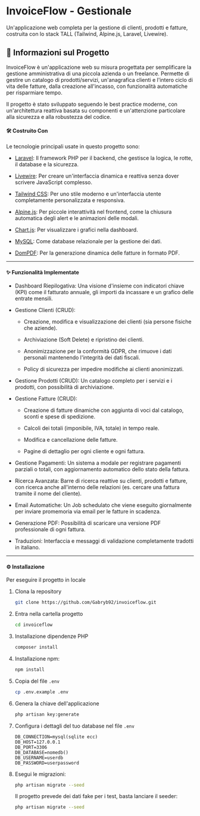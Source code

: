 # InvoiceFlow - Gestionale

Un'applicazione web completa per la gestione di clienti, prodotti e fatture, costruita con lo stack TALL (Tailwind, Alpine.js, Laravel, Livewire).

## 🚀 Informazioni sul Progetto

InvoiceFlow è un'applicazione web su misura progettata per semplificare la gestione amministrativa di una piccola azienda o un freelance. Permette di gestire un catalogo di prodotti/servizi, un'anagrafica clienti e l'intero ciclo di vita delle fatture, dalla creazione all'incasso, con funzionalità automatiche per risparmiare tempo.

Il progetto è stato sviluppato seguendo le best practice moderne, con un'architettura reattiva basata su componenti e un'attenzione particolare alla sicurezza e alla robustezza del codice.

#### 🛠️ Costruito Con

Le tecnologie principali usate in questo progetto sono:

-   [Laravel](https://laravel.com/): Il framework PHP per il backend, che gestisce la logica, le rotte, il database e la sicurezza.

-   [Livewire](https://laravel-livewire.com/): Per creare un'interfaccia dinamica e reattiva senza dover scrivere JavaScript complesso.

-   [Tailwind CSS](https://tailwindcss.com/): Per uno stile moderno e un'interfaccia utente completamente personalizzata e responsiva.

-   [Alpine.js](https://alpinejs.dev/): Per piccole interattività nel frontend, come la chiusura automatica degli alert e le animazioni delle modali.

-   [Chart.js](https://www.chartjs.org/): Per visualizzare i grafici nella dashboard.

-   [MySQL](https://www.mysql.com/it/): Come database relazionale per la gestione dei dati.

-   [DomPDF](https://github.com/barryvdh/laravel-dompdf): Per la generazione dinamica delle fatture in formato PDF.

---

#### ✨ Funzionalità Implementate

-   Dashboard Riepilogativa: Una visione d'insieme con indicatori chiave (KPI) come il fatturato annuale, gli importi da incassare e un grafico delle entrate mensili.

-   Gestione Clienti (CRUD):

    -   Creazione, modifica e visualizzazione dei clienti (sia persone fisiche che aziende).

    -   Archiviazione (Soft Delete) e ripristino dei clienti.

    -   Anonimizzazione per la conformità GDPR, che rimuove i dati personali mantenendo l'integrità dei dati fiscali.

    -   Policy di sicurezza per impedire modifiche ai clienti anonimizzati.

-   Gestione Prodotti (CRUD): Un catalogo completo per i servizi e i prodotti, con possibilità di archiviazione.

-   Gestione Fatture (CRUD):

    -   Creazione di fatture dinamiche con aggiunta di voci dal catalogo, sconti e spese di spedizione.

    -   Calcoli dei totali (imponibile, IVA, totale) in tempo reale.

    -   Modifica e cancellazione delle fatture.

    -   Pagine di dettaglio per ogni cliente e ogni fattura.

-   Gestione Pagamenti: Un sistema a modale per registrare pagamenti parziali o totali, con aggiornamento automatico dello stato della fattura.

-   Ricerca Avanzata: Barre di ricerca reattive su clienti, prodotti e fatture, con ricerca anche all'interno delle relazioni (es. cercare una fattura tramite il nome del cliente).

-   Email Automatiche: Un Job schedulato che viene eseguito giornalmente per inviare promemoria via email per le fatture in scadenza.

-   Generazione PDF: Possibilità di scaricare una versione PDF professionale di ogni fattura.

-   Traduzioni: Interfaccia e messaggi di validazione completamente tradotti in italiano.

---

#### ⚙️ Installazione

Per eseguire il progetto in locale

1.  Clona la repository

    ```BASH
    git clone https://github.com/Gabryb92/invoiceflow.git
    ```

2.  Entra nella cartella progetto

    ```BASH
    cd invoiceflow
    ```

3.  Installazione dipendenze PHP

    ```BASH
    composer install
    ```

4.  Installazione npm:

    ```BASH
    npm install
    ```

5.  Copia del file `.env`

    ```BASH
    cp .env.example .env
    ```

6.  Genera la chiave dell'applicazione

    ```BASH
    php artisan key:generate
    ```

7.  Configura i dettagli del tuo database nel file `.env`

    ```ENV
    DB_CONNECTION=mysql(sqlite ecc)
    DB_HOST=127.0.0.1
    DB_PORT=3306
    DB_DATABASE=nomedb()
    DB_USERNAME=userdb
    DB_PASSWORD=userpassword
    ```

8.  Esegui le migrazioni:

    ```BASH
    php artisan migrate --seed
    ```

    Il progetto prevede dei dati fake per i test, basta lanciare il seeder:

    ```BASH
    php artisan migrate --seed
    ```
